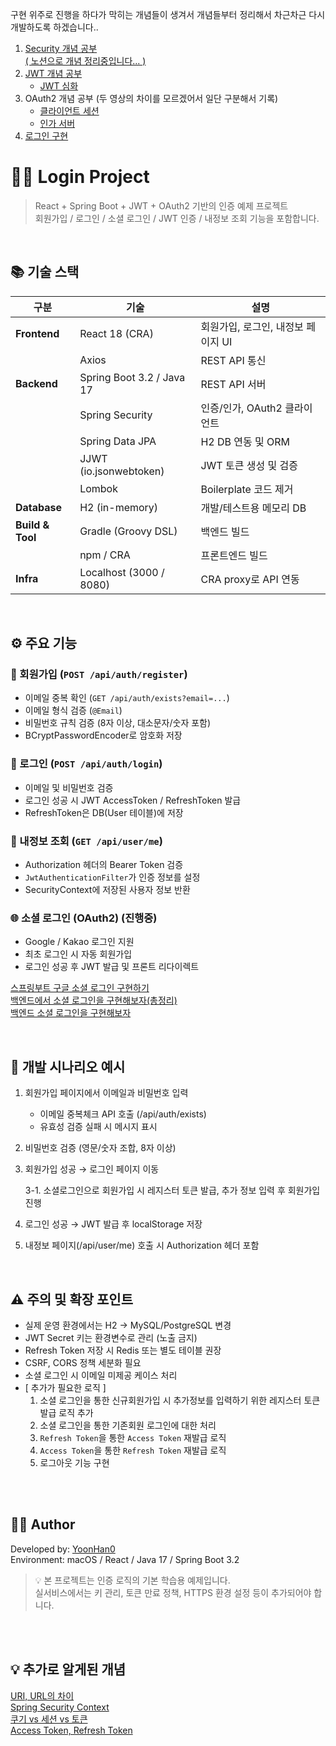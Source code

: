 구현 위주로 진행을 하다가 막히는 개념들이 생겨서 개념들부터 정리해서 차근차근 다시 개발하도록 하겠습니다..
1. [Security 개념 공부](https://www.youtube.com/playlist?list=PLJkjrxxiBSFCFM0pjDwm6F98veieD0MER) <br/>
[( 노션으로 개념 정리중입니다... )](https://www.notion.so/Spring-Security-296a00329dd08018ade5fda154caa7a0?source=copy_link)
2. [JWT 개념 공부](https://www.youtube.com/playlist?list=PLJkjrxxiBSFCcOjy0AAVGNtIa08VLk1EJ)
   - [JWT 심화](https://www.youtube.com/watch?v=SxfweG-F6JM&list=PLJkjrxxiBSFATow4HY2qr5wLvXM6Rg-BM)
3. OAuth2 개념 공부 (두 영상의 차이를 모르겠어서 일단 구분해서 기록)
   - [클라이언트 세션](https://www.youtube.com/playlist?list=PLJkjrxxiBSFBGk0b931ZkCVlNUo7sFisu)
   - [인가 서버](https://www.youtube.com/watch?v=7fMVxohRvl0)
4. [로그인 구현](https://www.youtube.com/playlist?list=PLJkjrxxiBSFDijahNi4XIzkD0l9jtwE8e)

# 👨‍💻 Login Project

> React + Spring Boot + JWT + OAuth2 기반의 인증 예제 프로젝트  
> 회원가입 / 로그인 / 소셜 로그인 / JWT 인증 / 내정보 조회 기능을 포함합니다.

<br />

## 📚 기술 스택

| 구분 | 기술 | 설명 |
|------|------|------|
| **Frontend** | React 18 (CRA) | 회원가입, 로그인, 내정보 페이지 UI |
|  | Axios | REST API 통신 |
| **Backend** | Spring Boot 3.2 / Java 17 | REST API 서버 |
|  | Spring Security | 인증/인가, OAuth2 클라이언트 |
|  | Spring Data JPA | H2 DB 연동 및 ORM |
|  | JJWT (io.jsonwebtoken) | JWT 토큰 생성 및 검증 |
|  | Lombok | Boilerplate 코드 제거 |
| **Database** | H2 (in-memory) | 개발/테스트용 메모리 DB |
| **Build & Tool** | Gradle (Groovy DSL) | 백엔드 빌드 |
|  | npm / CRA | 프론트엔드 빌드 |
| **Infra** | Localhost (3000 / 8080) | CRA proxy로 API 연동 |

<br />

## ⚙️ 주요 기능

### 🧾 회원가입 (`POST /api/auth/register`)
- 이메일 중복 확인 (`GET /api/auth/exists?email=...`)
- 이메일 형식 검증 (`@Email`)
- 비밀번호 규칙 검증 (8자 이상, 대소문자/숫자 포함)
- BCryptPasswordEncoder로 암호화 저장

### 🔐 로그인 (`POST /api/auth/login`)
- 이메일 및 비밀번호 검증
- 로그인 성공 시 JWT AccessToken / RefreshToken 발급
- RefreshToken은 DB(User 테이블)에 저장

### 🪪 내정보 조회 (`GET /api/user/me`)
- Authorization 헤더의 Bearer Token 검증
- `JwtAuthenticationFilter`가 인증 정보를 설정
- SecurityContext에 저장된 사용자 정보 반환

### 🌐 소셜 로그인 (OAuth2) (진행중)
- Google / Kakao 로그인 지원
- 최초 로그인 시 자동 회원가입
- 로그인 성공 후 JWT 발급 및 프론트 리다이렉트

[스프링부트 구글 소셜 로그인 구현하기](https://velog.io/@bdd14club/%EB%B0%B1%EC%97%94%EB%93%9C-2.-%EA%B5%AC%EA%B8%80-%EC%86%8C%EC%85%9C-%EB%A1%9C%EA%B7%B8%EC%9D%B8-%EA%B5%AC%ED%98%84%ED%95%98%EA%B8%B0) <br/>
[백엔드에서 소셜 로그인을 구현해보자(총정리)](https://velog.io/@hsh111366/Spring-Security-%EB%B0%B1%EC%97%94%EB%93%9C%EC%97%90%EC%84%9C-%EC%86%8C%EC%85%9C-%EB%A1%9C%EA%B7%B8%EC%9D%B8-%EA%B5%AC%ED%98%84%ED%95%98%EA%B8%B0-%ED%94%84%EB%A1%A0%ED%8A%B8%EC%97%90%EC%84%9C-%ED%95%B4%EC%95%BC-%ED%95%A0-%EC%9D%BC-%EC%B4%9D%EC%A0%95%EB%A6%AC-feat.-OAuth2.0) <br/>
[백엔드 소셜 로그인을 구현해보자](https://velog.io/@juuuunny/%EB%B0%B1%EC%97%94%EB%93%9C%EC%97%90%EC%84%9C-%EC%86%8C%EC%85%9C-%EB%A1%9C%EA%B7%B8%EC%9D%B8%EC%9D%84-%EA%B5%AC%ED%98%84%ED%95%B4%EB%B3%B4%EC%9E%90-%EC%B9%B4%EC%B9%B4%EC%98%A4-%EA%B5%AC%EA%B8%80-%EB%84%A4%EC%9D%B4%EB%B2%84-3%EC%A2%85-%EC%A0%81%EC%9A%A9%EA%B8%B0#35-%EC%9D%B8%EC%A6%9D-%EC%84%B1%EA%B3%B5-%EC%8B%9C)

<br />

## 🚀 개발 시나리오 예시

1. 회원가입 페이지에서 이메일과 비밀번호 입력
   - 이메일 중복체크 API 호출 (/api/auth/exists)
   - 유효성 검증 실패 시 메시지 표시
2. 비밀번호 검증 (영문/숫자 조합, 8자 이상)
3. 회원가입 성공 → 로그인 페이지 이동

   3-1. 소셜로그인으로 회원가입 시 레지스터 토큰 발급, 추가 정보 입력 후 회원가입 진행
4. 로그인 성공 → JWT 발급 후 localStorage 저장
5. 내정보 페이지(/api/user/me) 호출 시 Authorization 헤더 포함

<br />

## ⚠️ 주의 및 확장 포인트

- 실제 운영 환경에서는 H2 → MySQL/PostgreSQL 변경
- JWT Secret 키는 환경변수로 관리 (노출 금지)
- Refresh Token 저장 시 Redis 또는 별도 테이블 권장
- CSRF, CORS 정책 세분화 필요
- 소셜 로그인 시 이메일 미제공 케이스 처리
- [ 추가가 필요한 로직 ]
   1. 소셜 로그인을 통한 신규회원가입 시 추가정보를 입력하기 위한 레지스터 토큰 발급 로직 추가
   2. 소셜 로그인을 통한 기존회원 로그인에 대한 처리
   3. `Refresh Token`을 통한 `Access Token` 재발급 로직
   4. `Access Token`을 통한 `Refresh Token` 재발급 로직
   5. 로그아웃 기능 구현


<br />
<br />

## 👨‍💻 Author
Developed by: [YoonHan0](https://github.com/YoonHan0) <br />
Environment: macOS / React / Java 17 / Spring Boot 3.2
> 💡 본 프로젝트는 인증 로직의 기본 학습용 예제입니다. <br />
실서비스에서는 키 관리, 토큰 만료 정책, HTTPS 환경 설정 등이 추가되어야 합니다.

<br />
<br />

## 💡 추가로 알게된 개념
[URI, URL의 차이](https://inpa.tistory.com/entry/WEB-%F0%9F%8C%90-URL-URI-%EC%B0%A8%EC%9D%B4) <br/>
[Spring Security Context](https://wildeveloperetrain.tistory.com/324#google_vignette) <br/>
[쿠기 vs 세션 vs 토큰](https://inpa.tistory.com/entry/WEB-%F0%9F%93%9A-JWTjson-web-token-%EB%9E%80-%F0%9F%92%AF-%EC%A0%95%EB%A6%AC) <br/>
[Access Token, Refresh Token](https://inpa.tistory.com/entry/WEB-%F0%9F%93%9A-Access-Token-Refresh-Token-%EC%9B%90%EB%A6%AC-feat-JWT)
